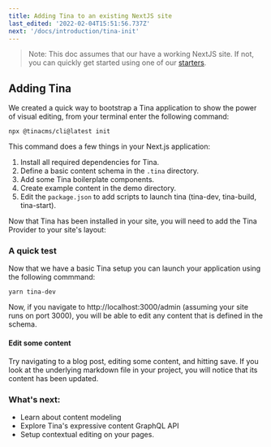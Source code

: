 ```yaml
---
title: Adding Tina to an existing NextJS site
last_edited: '2022-02-04T15:51:56.737Z'
next: '/docs/introduction/tina-init'
---
```


> Note: This doc assumes that our have a working NextJS site. If not, you can quickly get started using one of our [starters](/docs/introduction/using-starter/).

## Adding Tina

We created a quick way to bootstrap a Tina application to show the power of visual editing, from your terminal enter the following command:

```bash,copy
npx @tinacms/cli@latest init
```

This command does a few things in your Next.js application:

1. Install all required dependencies for Tina.
2. Define a basic content schema in the `.tina` directory.
3. Add some Tina boilerplate components.
4. Create example content in the demo directory.
5. Edit the `package.json` to add scripts to launch tina (tina-dev, tina-build, tina-start).

Now that Tina has been installed in your site, you will need to add the Tina Provider to your site's layout:

### A quick test

Now that we have a basic Tina setup you can launch your application using the following commmand:

```bash,copy
yarn tina-dev
```

Now, if you navigate to http://localhost:3000/admin (assuming your site runs on port 3000), you will be able to edit any content that is defined in the schema.

#### Edit some content

Try navigating to a blog post, editing some content, and hitting save. If you look at the underlying markdown file in your project, you will notice that its content has been updated.

### What's next:

- Learn about content modeling
- Explore Tina's expressive content GraphQL API
- Setup contextual editing on your pages.
